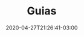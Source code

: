 ---
title: "Guias"
date: 2020-04-27T21:26:41-03:00
lastmod: 2020-04-27T21:26:41-03:00
icon: "ti-files"
description: "Todos os processos, requerimentos e melhores práticas para a utilização de nossa API."
type : "docs"
---